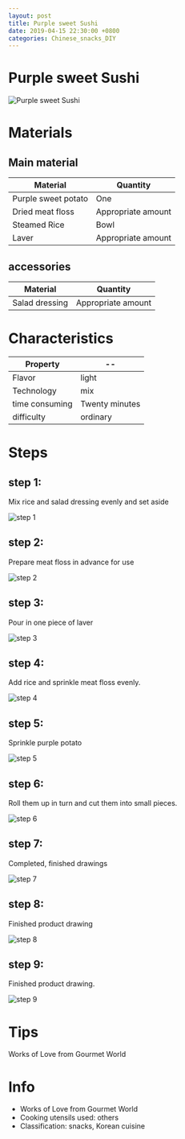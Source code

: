 ```yaml
---
layout: post
title: Purple sweet Sushi
date: 2019-04-15 22:30:00 +0800
categories: Chinese_snacks_DIY
---
```


# Purple sweet Sushi

![Purple sweet Sushi]({{site.baseurl}}/img/451205/451205.jpg)

# Materials


## Main material

Material|Quantity
--|--
Purple sweet potato|One
Dried meat floss|Appropriate amount
Steamed Rice|Bowl
Laver|Appropriate amount

## accessories

Material|Quantity
--|--
Salad dressing|Appropriate amount

# Characteristics

Property|--
--|--
Flavor|light
Technology|mix
time consuming|Twenty minutes
difficulty|ordinary

# Steps

## step 1:

Mix rice and salad dressing evenly and set aside

![step 1]({{site.baseurl}}/img/451205/1.jpg)

## step 2:

Prepare meat floss in advance for use

![step 2]({{site.baseurl}}/img/451205/2.jpg)

## step 3:

Pour in one piece of laver

![step 3]({{site.baseurl}}/img/451205/3.jpg)

## step 4:

Add rice and sprinkle meat floss evenly.

![step 4]({{site.baseurl}}/img/451205/4.jpg)

## step 5:

Sprinkle purple potato

![step 5]({{site.baseurl}}/img/451205/5.jpg)

## step 6:

Roll them up in turn and cut them into small pieces.

![step 6]({{site.baseurl}}/img/451205/6.jpg)

## step 7:

Completed, finished drawings

![step 7]({{site.baseurl}}/img/451205/7.jpg)

## step 8:

Finished product drawing

![step 8]({{site.baseurl}}/img/451205/8.jpg)

## step 9:

Finished product drawing.

![step 9]({{site.baseurl}}/img/451205/9.jpg)

# Tips

Works of Love from Gourmet World

# Info

- Works of Love from Gourmet World
- Cooking utensils used: others
- Classification: snacks, Korean cuisine